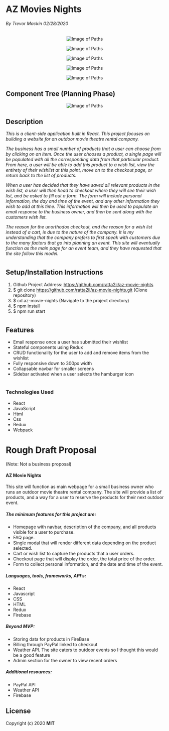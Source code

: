 # **AZ Movies Nights**


###### By Trevor Mackin 02/28/2020  


<center>

![Image of Paths](src/assets/images/homepage-screen-shot.png)

![Image of Paths](src/assets/images/screen1.png)


![Image of Paths](src/assets/images/screen2.png)


![Image of Paths](src/assets/images/screen3.png)

![Image of Paths](src/assets/images/screen5.png)

</center>


## **Component Tree (Planning Phase)**

<center>

![Image of Paths](src/assets/images/component-structure.png)

</center>


## **Description**

_This is a client-side application built in React. This project focuses on building a website for an outdoor movie theatre rental company._

_The business has a small number of products that a user can choose from by clicking on an item. Once the user chooses a product, a single page will be populated with all the corresponding data from that particular product. From here, a user will be able to add this product to a wish list, view the entirety of their wishlist at this point, move on to the checkout page, or return back to the list of products._

_When a user has decided that they have saved all relevant products in the wish list, a user will then head to checkout where they will see their wish list, and be asked to fill out a form. The form will include personal information, the day and time of the event, and any other information they wish to add at this time. This information will then be used to populate an email response to the business owner, and then be sent along with the customers wish list._ 

_The reason for the unorthodox checkout, and the reason for a wish list instead of a cart, is due to the nature of the company. It is my understanding that the company prefers to first speak with customers due to the many factors that go into planning an event. This site will eventually function as the main page for an event team, and they have requested that the site follow this model._ 
#


##  **Setup/Installation Instructions**


1. Github Project Address: https://github.com/ratta2ii/az-movie-nights
2. $ git clone https://github.com/ratta2ii/az-movie-nights.git (Clone repository)
3. $ cd az-movie-nights (Navigate to the project directory) 
4. $ npm install
5. $ npm run start
#


## **Features**


* Email response once a user has submitted their wishlist
* Stateful components using Redux
* CRUD functionality for the user to add and remove items from the wishlist
* Fully responsive down to 300px width
* Collapsable navbar for smaller screens
* Sidebar activated when a user selects the hamburger icon
#
   



### **Technologies Used**


* React
* JavaScript
* Html
* Css
* Redux
* Webpack


# **Rough Draft Proposal**
 (Note: Not a business proposal)



#### AZ Movie Nights


This site will function as main webpage for a small business owner who runs an outdoor movie theatre rental company. The site will provide a list of products, and a way for a user to reserve the products for their next outdoor event.


##### **The minimum features for this project are:**


* Homepage with navbar, description of the company, and all products visible for a user to purchase.
* FAQ page.
* Single modal that will render different data depending on the product selected.
* Cart or wish list to capture the products that a user orders.
* Checkout page that will display the order, the total price of the order.
* Form to collect personal information, and the date and time of the event. 


##### **Languages, tools, frameworks, API’s:**


* React
* Javascript
* CSS
* HTML
* Redux
* Firebase


##### **Beyond MVP:**


* Storing data for products in FireBase
* Billing through PayPal linked to checkout
* Weather API. The site caters to outdoor events so I thought this would be a good feature
* Admin section for the owner to view recent orders


##### **Additional resources:**

* PayPal API
* Weather API
* Firebase

## **License**

Copyright (c) 2020 **MIT**